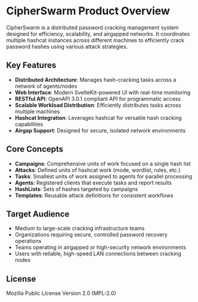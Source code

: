 # CipherSwarm Product Overview

CipherSwarm is a distributed password cracking management system designed for efficiency, scalability, and airgapped networks. It coordinates multiple hashcat instances across different machines to efficiently crack password hashes using various attack strategies.

## Key Features

-   **Distributed Architecture**: Manages hash-cracking tasks across a network of agents/nodes
-   **Web Interface**: Modern SvelteKit-powered UI with real-time monitoring
-   **RESTful API**: OpenAPI 3.0.1 compliant API for programmatic access
-   **Scalable Workload Distribution**: Efficiently distributes tasks across multiple machines
-   **Hashcat Integration**: Leverages hashcat for versatile hash cracking capabilities
-   **Airgap Support**: Designed for secure, isolated network environments

## Core Concepts

-   **Campaigns**: Comprehensive units of work focused on a single hash list
-   **Attacks**: Defined units of hashcat work (mode, wordlist, rules, etc.)
-   **Tasks**: Smallest units of work assigned to agents for parallel processing
-   **Agents**: Registered clients that execute tasks and report results
-   **HashLists**: Sets of hashes targeted by campaigns
-   **Templates**: Reusable attack definitions for consistent workflows

## Target Audience

-   Medium to large-scale cracking infrastructure teams
-   Organizations requiring secure, controlled password recovery operations
-   Teams operating in airgapped or high-security network environments
-   Users with reliable, high-speed LAN connections between cracking nodes

## License

Mozilla Public License Version 2.0 (MPL-2.0)
